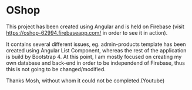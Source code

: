 # OShop

This project has been created using Angular and is held on Firebase (visit https://oshop-62994.firebaseapp.com/ in order to see it in action).

It contains several different issues, eg. admin-products template has been created using Angular List Component, whereas the rest of the application is build by Bootstrap 4. At this point, I am mostly focused on creating my own database and back-end in order to be independend of Firebase, thus this is not going to be changed/modified. 

Thanks Mosh, without whom it could not be completed.(Youtube)
